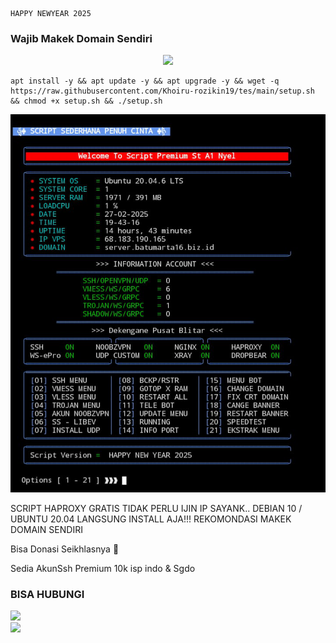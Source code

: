 ````
HAPPY NEWYEAR 2025
````
### Wajib Makek Domain Sendiri

<p align="center">
<img src="https://readme-typing-svg.herokuapp.com?color=%2336BCF7&center=true&vCenter=true&lines=H+A+P+P+Y+++N+E+W+++Y+Y+E+A+R++2025" />
</p>

````
apt install -y && apt update -y && apt upgrade -y && wget -q https://raw.githubusercontent.com/Khoiru-rozikin19/tes/main/setup.sh && chmod +x setup.sh && ./setup.sh
````

![logo](https://raw.githubusercontent.com//Khoiru-rozikin19/tes/main/jkn.png)


SCRIPT HAPROXY GRATIS TIDAK PERLU IJIN IP SAYANK.. DEBIAN 10 / UBUNTU 20.04 LANGSUNG INSTALL AJA!!!
REKOMONDASI MAKEK DOMAIN SENDIRI

Bisa Donasi Seikhlasnya 🤣

Sedia AkunSsh Premium 10k isp indo & Sgdo
### BISA HUBUNGI
<a href="https://t.me/AryaBlitar" target=”_blank”><img src="https://img.shields.io/static/v1?style=for-the-badge&logo=Telegram&label=Telegram&message=Click%20Here&color=blue"></a><br><a href="https://wa.me/6281931615811" target=”_blank”><img src="https://img.shields.io/static/v1?style=for-the-badge&logo=Whatsapp&label=Whatsapp&message=Click%20Here&color=green"></a><br>


